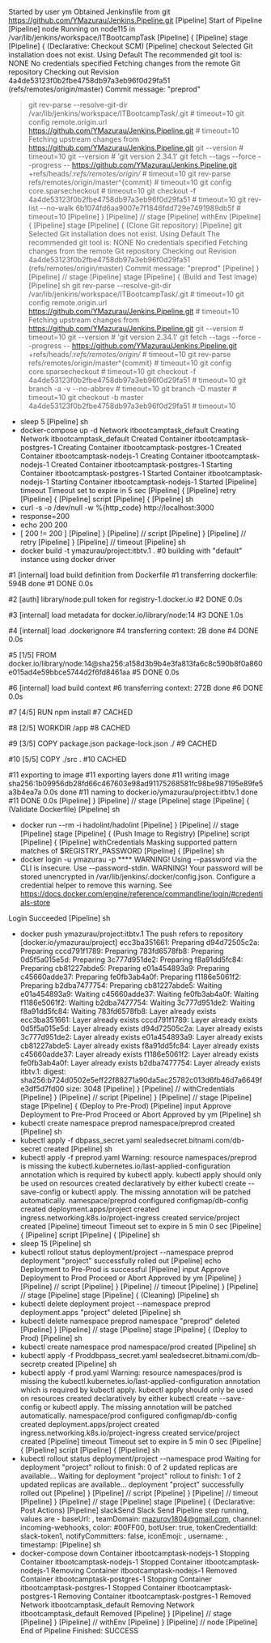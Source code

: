 Started by user ym
Obtained Jenkinsfile from git https://github.com/YMazurau/Jenkins.Pipeline.git
[Pipeline] Start of Pipeline
[Pipeline] node
Running on node115 in /var/lib/jenkins/workspace/ITBootcampTask
[Pipeline] {
[Pipeline] stage
[Pipeline] { (Declarative: Checkout SCM)
[Pipeline] checkout
Selected Git installation does not exist. Using Default
The recommended git tool is: NONE
No credentials specified
Fetching changes from the remote Git repository
Checking out Revision 4a4de53123f0b2fbe4758db97a3eb96f0d29fa51 (refs/remotes/origin/master)
Commit message: "preprod"
 > git rev-parse --resolve-git-dir /var/lib/jenkins/workspace/ITBootcampTask/.git # timeout=10
 > git config remote.origin.url https://github.com/YMazurau/Jenkins.Pipeline.git # timeout=10
Fetching upstream changes from https://github.com/YMazurau/Jenkins.Pipeline.git
 > git --version # timeout=10
 > git --version # 'git version 2.34.1'
 > git fetch --tags --force --progress -- https://github.com/YMazurau/Jenkins.Pipeline.git +refs/heads/*:refs/remotes/origin/* # timeout=10
 > git rev-parse refs/remotes/origin/master^{commit} # timeout=10
 > git config core.sparsecheckout # timeout=10
 > git checkout -f 4a4de53123f0b2fbe4758db97a3eb96f0d29fa51 # timeout=10
 > git rev-list --no-walk 6b1074fd6aa9007e7f1846fdd729e7491989db5f # timeout=10
[Pipeline] }
[Pipeline] // stage
[Pipeline] withEnv
[Pipeline] {
[Pipeline] stage
[Pipeline] { (Clone Git repository)
[Pipeline] git
Selected Git installation does not exist. Using Default
The recommended git tool is: NONE
No credentials specified
Fetching changes from the remote Git repository
Checking out Revision 4a4de53123f0b2fbe4758db97a3eb96f0d29fa51 (refs/remotes/origin/master)
Commit message: "preprod"
[Pipeline] }
[Pipeline] // stage
[Pipeline] stage
[Pipeline] { (Build and Test Image)
[Pipeline] sh
 > git rev-parse --resolve-git-dir /var/lib/jenkins/workspace/ITBootcampTask/.git # timeout=10
 > git config remote.origin.url https://github.com/YMazurau/Jenkins.Pipeline.git # timeout=10
Fetching upstream changes from https://github.com/YMazurau/Jenkins.Pipeline.git
 > git --version # timeout=10
 > git --version # 'git version 2.34.1'
 > git fetch --tags --force --progress -- https://github.com/YMazurau/Jenkins.Pipeline.git +refs/heads/*:refs/remotes/origin/* # timeout=10
 > git rev-parse refs/remotes/origin/master^{commit} # timeout=10
 > git config core.sparsecheckout # timeout=10
 > git checkout -f 4a4de53123f0b2fbe4758db97a3eb96f0d29fa51 # timeout=10
 > git branch -a -v --no-abbrev # timeout=10
 > git branch -D master # timeout=10
 > git checkout -b master 4a4de53123f0b2fbe4758db97a3eb96f0d29fa51 # timeout=10
+ sleep 5
[Pipeline] sh
+ docker-compose up -d
 Network itbootcamptask_default  Creating
 Network itbootcamptask_default  Created
 Container itbootcamptask-postgres-1  Creating
 Container itbootcamptask-postgres-1  Created
 Container itbootcamptask-nodejs-1  Creating
 Container itbootcamptask-nodejs-1  Created
 Container itbootcamptask-postgres-1  Starting
 Container itbootcamptask-postgres-1  Started
 Container itbootcamptask-nodejs-1  Starting
 Container itbootcamptask-nodejs-1  Started
[Pipeline] timeout
Timeout set to expire in 5 sec
[Pipeline] {
[Pipeline] retry
[Pipeline] {
[Pipeline] script
[Pipeline] {
[Pipeline] sh
+ curl -s -o /dev/null -w %{http_code}
 http://localhost:3000
+ response=200
+ echo 200
200
+ [ 200 != 200 ]
[Pipeline] }
[Pipeline] // script
[Pipeline] }
[Pipeline] // retry
[Pipeline] }
[Pipeline] // timeout
[Pipeline] sh
+ docker build -t ymazurau/project:itbtv.1 .
#0 building with "default" instance using docker driver

#1 [internal] load build definition from Dockerfile
#1 transferring dockerfile: 594B done
#1 DONE 0.0s

#2 [auth] library/node:pull token for registry-1.docker.io
#2 DONE 0.0s

#3 [internal] load metadata for docker.io/library/node:14
#3 DONE 1.0s

#4 [internal] load .dockerignore
#4 transferring context: 2B done
#4 DONE 0.0s

#5 [1/5] FROM docker.io/library/node:14@sha256:a158d3b9b4e3fa813fa6c8c590b8f0a860e015ad4e59bbce5744d2f6fd8461aa
#5 DONE 0.0s

#6 [internal] load build context
#6 transferring context: 272B done
#6 DONE 0.0s

#7 [4/5] RUN npm install
#7 CACHED

#8 [2/5] WORKDIR /app
#8 CACHED

#9 [3/5] COPY package.json package-lock.json ./
#9 CACHED

#10 [5/5] COPY ./src .
#10 CACHED

#11 exporting to image
#11 exporting layers done
#11 writing image sha256:1b09956db28fd66c467603e98ad91175268581fc98be987195e89fe5a3b4ea7a 0.0s done
#11 naming to docker.io/ymazurau/project:itbtv.1 done
#11 DONE 0.0s
[Pipeline] }
[Pipeline] // stage
[Pipeline] stage
[Pipeline] { (Validate Dockerfile)
[Pipeline] sh
+ docker run --rm -i hadolint/hadolint
[Pipeline] }
[Pipeline] // stage
[Pipeline] stage
[Pipeline] { (Push Image to Registry)
[Pipeline] script
[Pipeline] {
[Pipeline] withCredentials
Masking supported pattern matches of $REGISTRY_PASSWORD
[Pipeline] {
[Pipeline] sh
+ docker login -u ymazurau -p ****
WARNING! Using --password via the CLI is insecure. Use --password-stdin.
WARNING! Your password will be stored unencrypted in /var/lib/jenkins/.docker/config.json.
Configure a credential helper to remove this warning. See
https://docs.docker.com/engine/reference/commandline/login/#credentials-store

Login Succeeded
[Pipeline] sh
+ docker push ymazurau/project:itbtv.1
The push refers to repository [docker.io/ymazurau/project]
ecc3ba351661: Preparing
d94d72505c2a: Preparing
cccd791f1789: Preparing
783fd6578fb8: Preparing
0d5f5a015e5d: Preparing
3c777d951de2: Preparing
f8a91dd5fc84: Preparing
cb81227abde5: Preparing
e01a454893a9: Preparing
c45660adde37: Preparing
fe0fb3ab4a0f: Preparing
f1186e5061f2: Preparing
b2dba7477754: Preparing
cb81227abde5: Waiting
e01a454893a9: Waiting
c45660adde37: Waiting
fe0fb3ab4a0f: Waiting
f1186e5061f2: Waiting
b2dba7477754: Waiting
3c777d951de2: Waiting
f8a91dd5fc84: Waiting
783fd6578fb8: Layer already exists
ecc3ba351661: Layer already exists
cccd791f1789: Layer already exists
0d5f5a015e5d: Layer already exists
d94d72505c2a: Layer already exists
3c777d951de2: Layer already exists
e01a454893a9: Layer already exists
cb81227abde5: Layer already exists
f8a91dd5fc84: Layer already exists
c45660adde37: Layer already exists
f1186e5061f2: Layer already exists
fe0fb3ab4a0f: Layer already exists
b2dba7477754: Layer already exists
itbtv.1: digest: sha256:b724d0502e5eff22f88271a90da5ac25782c013d6fb46d7a6649fe3df5d7fd00 size: 3048
[Pipeline] }
[Pipeline] // withCredentials
[Pipeline] }
[Pipeline] // script
[Pipeline] }
[Pipeline] // stage
[Pipeline] stage
[Pipeline] { (Deploy to Pre-Prod)
[Pipeline] input
Approve Deployment to Pre-Prod
Proceed or Abort
Approved by ym
[Pipeline] sh
+ kubectl create namespace preprod
namespace/preprod created
[Pipeline] sh
+ kubectl apply -f dbpass_secret.yaml
sealedsecret.bitnami.com/db-secret created
[Pipeline] sh
+ kubectl apply -f preprod.yaml
Warning: resource namespaces/preprod is missing the kubectl.kubernetes.io/last-applied-configuration annotation which is required by kubectl apply. kubectl apply should only be used on resources created declaratively by either kubectl create --save-config or kubectl apply. The missing annotation will be patched automatically.
namespace/preprod configured
configmap/db-config created
deployment.apps/project created
ingress.networking.k8s.io/project-ingress created
service/project created
[Pipeline] timeout
Timeout set to expire in 5 min 0 sec
[Pipeline] {
[Pipeline] script
[Pipeline] {
[Pipeline] sh
+ sleep 15
[Pipeline] sh
+ kubectl rollout status deployment/project --namespace preprod
deployment "project" successfully rolled out
[Pipeline] echo
Deployment to Pre-Prod is successful
[Pipeline] input
Approve Deployment to Prod
Proceed or Abort
Approved by ym
[Pipeline] }
[Pipeline] // script
[Pipeline] }
[Pipeline] // timeout
[Pipeline] }
[Pipeline] // stage
[Pipeline] stage
[Pipeline] { (Cleaning)
[Pipeline] sh
+ kubectl delete deployment project --namespace preprod
deployment.apps "project" deleted
[Pipeline] sh
+ kubectl delete namespace preprod
namespace "preprod" deleted
[Pipeline] }
[Pipeline] // stage
[Pipeline] stage
[Pipeline] { (Deploy to Prod)
[Pipeline] sh
+ kubectl create namespace prod
namespace/prod created
[Pipeline] sh
+ kubectl apply -f Proddbpass_secret.yaml
sealedsecret.bitnami.com/db-secretp created
[Pipeline] sh
+ kubectl apply -f prod.yaml
Warning: resource namespaces/prod is missing the kubectl.kubernetes.io/last-applied-configuration annotation which is required by kubectl apply. kubectl apply should only be used on resources created declaratively by either kubectl create --save-config or kubectl apply. The missing annotation will be patched automatically.
namespace/prod configured
configmap/db-config created
deployment.apps/project created
ingress.networking.k8s.io/project-ingress created
service/project created
[Pipeline] timeout
Timeout set to expire in 5 min 0 sec
[Pipeline] {
[Pipeline] script
[Pipeline] {
[Pipeline] sh
+ kubectl rollout status deployment/project --namespace prod
Waiting for deployment "project" rollout to finish: 0 of 2 updated replicas are available...
Waiting for deployment "project" rollout to finish: 1 of 2 updated replicas are available...
deployment "project" successfully rolled out
[Pipeline] }
[Pipeline] // script
[Pipeline] }
[Pipeline] // timeout
[Pipeline] }
[Pipeline] // stage
[Pipeline] stage
[Pipeline] { (Declarative: Post Actions)
[Pipeline] slackSend
Slack Send Pipeline step running, values are - baseUrl: <empty>, teamDomain: mazurov1804@gmail.com, channel: incoming-webhooks, color: #00FF00, botUser: true, tokenCredentialId: slack-token1, notifyCommitters: false, iconEmoji: <empty>, username: <empty>, timestamp: <empty>
[Pipeline] sh
+ docker-compose down
 Container itbootcamptask-nodejs-1  Stopping
 Container itbootcamptask-nodejs-1  Stopped
 Container itbootcamptask-nodejs-1  Removing
 Container itbootcamptask-nodejs-1  Removed
 Container itbootcamptask-postgres-1  Stopping
 Container itbootcamptask-postgres-1  Stopped
 Container itbootcamptask-postgres-1  Removing
 Container itbootcamptask-postgres-1  Removed
 Network itbootcamptask_default  Removing
 Network itbootcamptask_default  Removed
[Pipeline] }
[Pipeline] // stage
[Pipeline] }
[Pipeline] // withEnv
[Pipeline] }
[Pipeline] // node
[Pipeline] End of Pipeline
Finished: SUCCESS